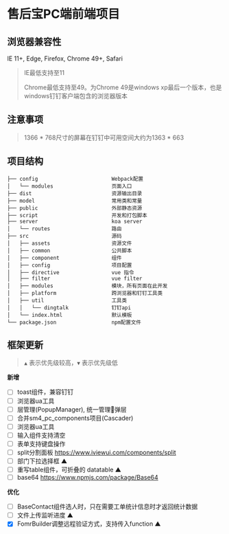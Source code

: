 # 售后宝PC端前端项目

## 浏览器兼容性
  IE 11+, Edge, Firefox, Chrome 49+, Safari
  > IE最低支持至11 
  >
  > Chrome最低支持至49。为Chrome 49是windows xp最后一个版本，也是windows钉钉客户端包含的浏览器版本 

## 注意事项
> 1366 * 768尺寸的屏幕在钉钉中可用空间大约为1363 * 663

## 项目结构
```
├── config                        Webpack配置
│   └── modules                   页面入口
├── dist                          资源输出目录
├── model                         常用类和常量
├── public                        外部静态资源
├── script                        开发和打包脚本      
├── server                        koa server      
│   └── routes                    路由
├── src                           源码
│   ├── assets                    资源文件
│   ├── common                    公共脚本
│   ├── component                 组件
│   ├── config                    项目配置
│   ├── directive                 vue 指令
│   ├── filter                    vue filter
│   ├── modules                   模块，所有页面在此开发
│   ├── platform                  跨浏览器和钉钉工具类
│   ├── util                      工具类
│   │   └── dingtalk              钉钉api
│   └── index.html                默认模板
└── package.json                  npm配置文件 
```

## 框架更新
  >  `▲` 表示优先级较高，`▼` 表示优先级低

  **新增**
  - [ ] toast组件，兼容钉钉 
  - [ ] 浏览器ua工具 
  - [ ] 层管理(PopupManager), 统一管理弹层 
  - [ ] 合并sm4_pc_components项目(Cascader)
  - [ ] 浏览器ua工具 
  - [ ] 输入组件支持清空 
  - [ ] 表单支持键盘操作
  - [ ] split分割面板 https://www.iviewui.com/components/split
  - [ ] 部门下拉选择框 ▲
  - [ ] 重写table组件，可折叠的 datatable ▲
  - [ ] base64 https://www.npmjs.com/package/Base64
  
  **优化** 
  - [ ] BaseContact组件选人时，只在需要工单统计信息时才返回统计数据
  - [ ] 文件上传监听进度 ▲
  - [x] FomrBuilder调整远程验证方式，支持传入function ▲